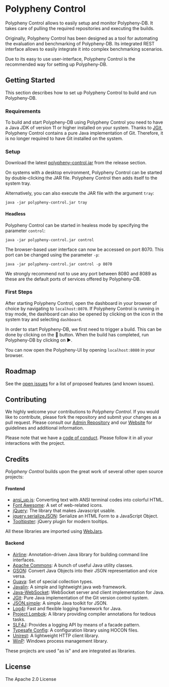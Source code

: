 # Polypheny Control
Polypheny Control allows to easily setup and monitor Polypheny-DB. It takes care of pulling the required repositories and executing the builds. 

Originally, Polypheny Control has been designed as a tool for automating the evaluation and benchmarking of Polypheny-DB. Its integrated REST interface allows to easily integrate it into complex benchmarking scenarios.

Due to its easy to use user-interface, Polypheny Control is the recommended way for setting up Polypheny-DB.


## Getting Started
This section describes how to set up Polypheny Control to build and run Polypheny-DB.


### Requirements
To build and start Polypheny-DB using Polypheny Control you need to have a Java JDK of version 11 or higher installed on your system.
Thanks to [JGit](https://github.com/eclipse/jgit), Polypheny Control contains a pure Java implementation of Git. Therefore, it is no longer required to have Git installed on the system.


### Setup
Download the latest [polypheny-control.jar](https://github.com/polypheny/Polypheny-Control/releases/latest) from the release section. 

On systems with a desktop environment, Polypheny Control can be started by double-clicking the JAR file. Polypheny Control then adds itself to the system tray.

Alternatively, you can also execute the JAR file with the argument `tray`:
```
java -jar polypheny-control.jar tray
```

#### Headless
Polypheny Control can be started in healess mode by specifying the parameter `control`:

```
java -jar polypheny-control.jar control
```

The browser-based user interface can now be accessed on port 8070. This port can be changed using the parameter `-p`:

```
java -jar polypheny-control.jar control -p 8070
```

We strongly recommend not to use any port between 8080 and 8089 as these are the default ports of services offered by Polypheny-DB.


### First Steps

After starting Polypheny Control, open the dashboard in your browser of choice by navigating to `localhost:8070`. If Polypheny Control is running in tray mode, the dashboard can also be opened by clicking on the icon in the system tray and selecting `dashboard`.

In order to start Polypheny-DB, we first need to trigger a build. This can be done by clicking on the :arrows_counterclockwise: button. When the build has completed, run Polypheny-DB by clicking on :arrow_forward:.

You can now open the Polypheny-UI by opening `localhost:8080` in your browser. 


## Roadmap
See the [open issues](https://github.com/polypheny/Polypheny-DB/labels/A-control) for a list of proposed features (and known issues).


## Contributing
We highly welcome your contributions to _Polypheny Control_. If you would like to contribute, please fork the repository and submit your changes as a pull request. Please consult our [Admin Repository](https://github.com/polypheny/Admin) and our [Website](https://polypheny.org) for guidelines and additional information.

Please note that we have a [code of conduct](https://github.com/polypheny/Admin/blob/master/CODE_OF_CONDUCT.md). Please follow it in all your interactions with the project. 


## Credits
_Polypheny Control_ builds upon the great work of several other open source projects:

#### Frontend
* [ansi_up.js](https://github.com/drudru/ansi_up): Converting text with ANSI terminal codes into colorful HTML.
* [Font Awesome](https://fontawesome.com/): A set of web-related icons.
* [jQuery](https://jquery.com/): The library that makes Javascript usable.
* [jquery.serializeJSON](https://github.com/marioizquierdo/jquery.serializeJSON): Serialize an HTML Form to a JavaScript Object.
* [Tooltipster](https://iamceege.github.io/tooltipster/): jQuery plugin for modern tooltips.

All these libraries are imported using [WebJars](https://www.webjars.org/).


#### Backend
* [Airline](https://rvesse.github.io/airline/): Annotation-driven Java library for building command line interfaces.
* [Apache Commons](http://commons.apache.org/): A bunch of useful Java utility classes.
* [GSON](https://github.com/google/gson): Convert Java Objects into their JSON representation and vice versa.
* [Guava](https://github.com/google/guava): Set of special collection types.
* [Javalin](https://javalin.io/): A simple and lightweight java web framework.
* [Java-WebSocket](http://tootallnate.github.io/Java-WebSocket/): WebSocket server and client implementation for Java.
* [JGit](https://www.eclipse.org/jgit/): Pure Java implementation of the Git version control system.
* [JSON.simple](https://code.google.com/archive/p/json-simple/): A simple Java toolkit for JSON.
* [Log4j](https://logging.apache.org/log4j/2.x/): Fast and flexible logging framework for Java.
* [Project Lombok](https://projectlombok.org/): A library providing compiler annotations for tedious tasks.
* [SLF4J](http://www.slf4j.org/): Provides a logging API by means of a facade pattern.
* [Typesafe Config](https://lightbend.github.io/config/): A configuration library using HOCON files.
* [Unirest](http://kong.github.io/unirest-java/): A lightweight HTTP client library.
* [WinP](http://winp.kohsuke.org/): Windows process management library.

These projects are used "as is" and are integrated as libraries.


## License
The Apache 2.0 License

